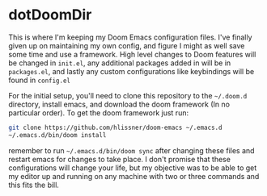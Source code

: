 # dotDoomDir

This is where I'm keeping my Doom Emacs configuration files. I've finally given up on maintaining my own config, and figure I might as well save some time and use a framework. High level changes to Doom features will be changed in `init.el`, any additional packages added in will be in `packages.el`, and lastly any custom configurations like keybindings will be found in `config.el`

For the initial setup, you'll need to clone this repository to the `~/.doom.d` directory, install emacs, and download the doom framework (In no particular order). To get the doom framework just run:

``` sh
git clone https://github.com/hlissner/doom-emacs ~/.emacs.d
~/.emacs.d/bin/doom install
```

remember to run `~/.emacs.d/bin/doom sync` after changing these files and restart emacs for changes to take place. I don't promise that these configurations will change your life, but my objective was to be able to get my editor up and running on any machine with two or three commands and this fits the bill.
